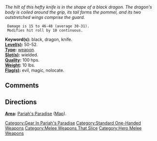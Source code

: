 *The hilt of this hefty knife is in the shape of a black dragon. The
dragon's body is coiled around the grip, its tail forms the pommel, and
its two outstretched wings comprise the guard.*

` Damage is 15 to 46-48 (average 30-31).`  
` Modifies hit roll by 10 continuous.`

**Keyword(s):** black, dragon, knife.  
**[Level(s)](Object_Level.md "wikilink"):** 50-52.  
**[Type](:Category:_Object_Types.md "wikilink"):**
[weapon](:Category:Melee_Weapons.md "wikilink").  
**[Slot(s)](Object_Slots.md "wikilink"):** wielded.  
**[Quality](Object_Quality.md "wikilink"):** 100 hps.  
**[Weight](Object_Weight.md "wikilink"):** 10 lbs.  
**[Flag(s)](:Category:_Object_Flags.md "wikilink"):** evil, magic,
nolocate.  

## Comments

## Directions

**[Area](:Category:_Areas.md "wikilink"):** [Pariah's
Paradise](:Category:_Pariah's_Paradise.md "wikilink")
([Map](Pariah's_Paradise_Map.md "wikilink")).  

[Category:Gear In Pariah's
Paradise](Category:Gear_In_Pariah's_Paradise "wikilink")
[Category:Standard One-Handed
Weapons](Category:Standard_One-Handed_Weapons "wikilink")
[Category:Melee Weapons That
Slice](Category:Melee_Weapons_That_Slice "wikilink") [Category:Hero
Melee Weapons](Category:Hero_Melee_Weapons "wikilink")
